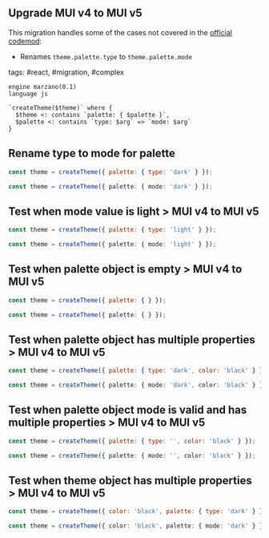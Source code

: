 ## Upgrade MUI v4 to MUI v5

This migration handles some of the cases not covered in the [official codemod](https://mui.com/material-ui/migration/migration-v4/):
- Renames `theme.palette.type` to `theme.palette.mode`

tags: #react, #migration, #complex

```grit
engine marzano(0.1)
language js

`createTheme($theme)` where {
  $theme <: contains `palette: { $palette }`,
  $palette <: contains `type: $arg` => `mode: $arg`
}
```

## Rename type to mode for palette

```js
const theme = createTheme({ palette: { type: 'dark' } });
```

```ts
const theme = createTheme({ palette: { mode: 'dark' } });
```

## Test when mode value is light > MUI v4 to MUI v5

```js
const theme = createTheme({ palette: { type: 'light' } });
```

```ts
const theme = createTheme({ palette: { mode: 'light' } });
```

## Test when palette object is empty > MUI v4 to MUI v5
```js
const theme = createTheme({ palette: { } });
```

```ts
const theme = createTheme({ palette: { } });
```

## Test when palette object has multiple properties > MUI v4 to MUI v5
```js
const theme = createTheme({ palette: { type: 'dark', color: 'black' } });
```

```ts
const theme = createTheme({ palette: { mode: 'dark', color: 'black' } });
```

## Test when palette object mode is valid and has multiple properties > MUI v4 to MUI v5
```js
const theme = createTheme({ palette: { type: '', color: 'black' } });
```

```ts
const theme = createTheme({ palette: { mode: '', color: 'black' } });
```

## Test when theme object has multiple properties > MUI v4 to MUI v5
```js
const theme = createTheme({ color: 'black', palette: { type: 'dark' } });
```

```ts
const theme = createTheme({ color: 'black', palette: { mode: 'dark' } });
```
